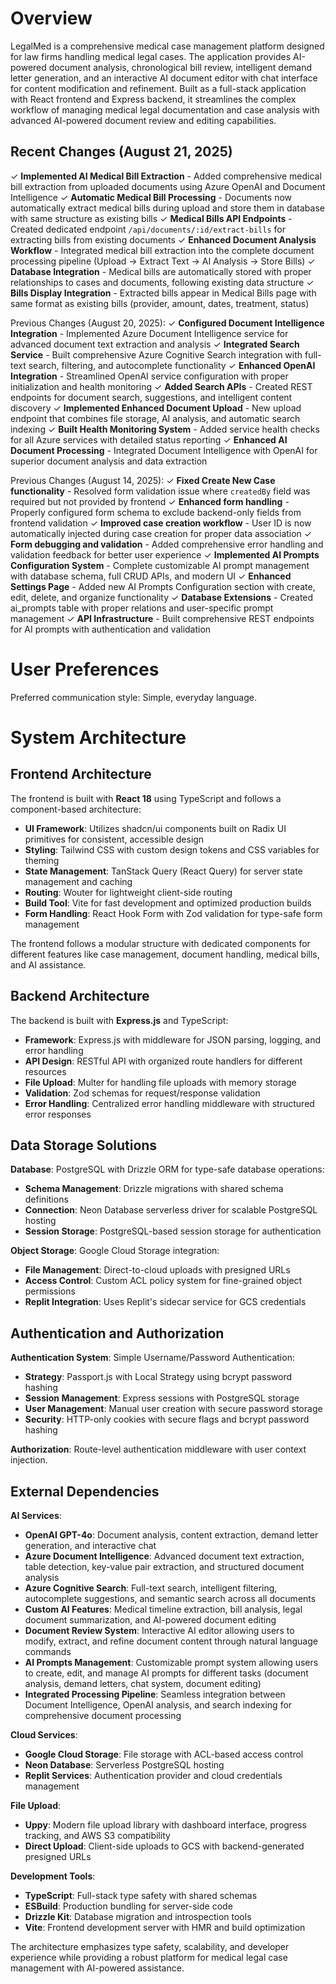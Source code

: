 # Overview

LegalMed is a comprehensive medical case management platform designed for law firms handling medical legal cases. The application provides AI-powered document analysis, chronological bill review, intelligent demand letter generation, and an interactive AI document editor with chat interface for content modification and refinement. Built as a full-stack application with React frontend and Express backend, it streamlines the complex workflow of managing medical legal documentation and case analysis with advanced AI-powered document review and editing capabilities.

## Recent Changes (August 21, 2025)

✓ **Implemented AI Medical Bill Extraction** - Added comprehensive medical bill extraction from uploaded documents using Azure OpenAI and Document Intelligence
✓ **Automatic Medical Bill Processing** - Documents now automatically extract medical bills during upload and store them in database with same structure as existing bills
✓ **Medical Bills API Endpoints** - Created dedicated endpoint `/api/documents/:id/extract-bills` for extracting bills from existing documents
✓ **Enhanced Document Analysis Workflow** - Integrated medical bill extraction into the complete document processing pipeline (Upload → Extract Text → AI Analysis → Store Bills)
✓ **Database Integration** - Medical bills are automatically stored with proper relationships to cases and documents, following existing data structure
✓ **Bills Display Integration** - Extracted bills appear in Medical Bills page with same format as existing bills (provider, amount, dates, treatment, status)

Previous Changes (August 20, 2025):
✓ **Configured Document Intelligence Integration** - Implemented Azure Document Intelligence service for advanced document text extraction and analysis
✓ **Integrated Search Service** - Built comprehensive Azure Cognitive Search integration with full-text search, filtering, and autocomplete functionality
✓ **Enhanced OpenAI Integration** - Streamlined OpenAI service configuration with proper initialization and health monitoring
✓ **Added Search APIs** - Created REST endpoints for document search, suggestions, and intelligent content discovery
✓ **Implemented Enhanced Document Upload** - New upload endpoint that combines file storage, AI analysis, and automatic search indexing
✓ **Built Health Monitoring System** - Added service health checks for all Azure services with detailed status reporting
✓ **Enhanced AI Document Processing** - Integrated Document Intelligence with OpenAI for superior document analysis and data extraction

Previous Changes (August 14, 2025):
✓ **Fixed Create New Case functionality** - Resolved form validation issue where `createdBy` field was required but not provided by frontend
✓ **Enhanced form handling** - Properly configured form schema to exclude backend-only fields from frontend validation
✓ **Improved case creation workflow** - User ID is now automatically injected during case creation for proper data association
✓ **Form debugging and validation** - Added comprehensive error handling and validation feedback for better user experience
✓ **Implemented AI Prompts Configuration System** - Complete customizable AI prompt management with database schema, full CRUD APIs, and modern UI
✓ **Enhanced Settings Page** - Added new AI Prompts Configuration section with create, edit, delete, and organize functionality
✓ **Database Extensions** - Created ai_prompts table with proper relations and user-specific prompt management
✓ **API Infrastructure** - Built comprehensive REST endpoints for AI prompts with authentication and validation

# User Preferences

Preferred communication style: Simple, everyday language.

# System Architecture

## Frontend Architecture

The frontend is built with **React 18** using TypeScript and follows a component-based architecture:

- **UI Framework**: Utilizes shadcn/ui components built on Radix UI primitives for consistent, accessible design
- **Styling**: Tailwind CSS with custom design tokens and CSS variables for theming
- **State Management**: TanStack Query (React Query) for server state management and caching
- **Routing**: Wouter for lightweight client-side routing
- **Build Tool**: Vite for fast development and optimized production builds
- **Form Handling**: React Hook Form with Zod validation for type-safe form management

The frontend follows a modular structure with dedicated components for different features like case management, document handling, medical bills, and AI assistance.

## Backend Architecture

The backend is built with **Express.js** and TypeScript:

- **Framework**: Express.js with middleware for JSON parsing, logging, and error handling
- **API Design**: RESTful API with organized route handlers for different resources
- **File Upload**: Multer for handling file uploads with memory storage
- **Validation**: Zod schemas for request/response validation
- **Error Handling**: Centralized error handling middleware with structured error responses

## Data Storage Solutions

**Database**: PostgreSQL with Drizzle ORM for type-safe database operations:
- **Schema Management**: Drizzle migrations with shared schema definitions
- **Connection**: Neon Database serverless driver for scalable PostgreSQL hosting
- **Session Storage**: PostgreSQL-based session storage for authentication

**Object Storage**: Google Cloud Storage integration:
- **File Management**: Direct-to-cloud uploads with presigned URLs
- **Access Control**: Custom ACL policy system for fine-grained object permissions
- **Replit Integration**: Uses Replit's sidecar service for GCS credentials

## Authentication and Authorization

**Authentication System**: Simple Username/Password Authentication:
- **Strategy**: Passport.js with Local Strategy using bcrypt password hashing
- **Session Management**: Express sessions with PostgreSQL storage  
- **User Management**: Manual user creation with secure password storage
- **Security**: HTTP-only cookies with secure flags and bcrypt password hashing

**Authorization**: Route-level authentication middleware with user context injection.

## External Dependencies

**AI Services**:
- **OpenAI GPT-4o**: Document analysis, content extraction, demand letter generation, and interactive chat
- **Azure Document Intelligence**: Advanced document text extraction, table detection, key-value pair extraction, and structured document analysis
- **Azure Cognitive Search**: Full-text search, intelligent filtering, autocomplete suggestions, and semantic search across all documents
- **Custom AI Features**: Medical timeline extraction, bill analysis, legal document summarization, and AI-powered document editing
- **Document Review System**: Interactive AI editor allowing users to modify, extract, and refine document content through natural language commands
- **AI Prompts Management**: Customizable prompt system allowing users to create, edit, and manage AI prompts for different tasks (document analysis, demand letters, chat system, document editing)
- **Integrated Processing Pipeline**: Seamless integration between Document Intelligence, OpenAI analysis, and search indexing for comprehensive document processing

**Cloud Services**:
- **Google Cloud Storage**: File storage with ACL-based access control
- **Neon Database**: Serverless PostgreSQL hosting
- **Replit Services**: Authentication provider and cloud credentials management

**File Upload**:
- **Uppy**: Modern file upload library with dashboard interface, progress tracking, and AWS S3 compatibility
- **Direct Upload**: Client-side uploads to GCS with backend-generated presigned URLs

**Development Tools**:
- **TypeScript**: Full-stack type safety with shared schemas
- **ESBuild**: Production bundling for server-side code
- **Drizzle Kit**: Database migration and introspection tools
- **Vite**: Frontend development server with HMR and build optimization

The architecture emphasizes type safety, scalability, and developer experience while providing a robust platform for medical legal case management with AI-powered assistance.